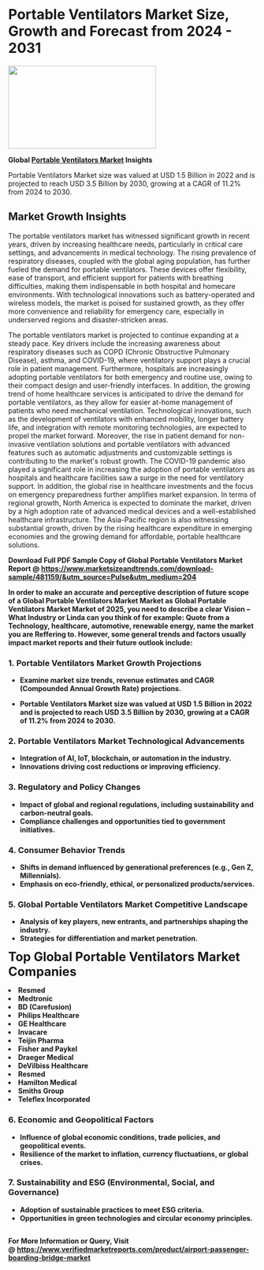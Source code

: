 <H1>Portable Ventilators Market Size, Growth and Forecast from 2024 - 2031</H1><img class="aligncenter size-medium wp-image-584254" src="https://thirdeyenews.in/wp-content/uploads/2024/09/Global-Market-Research-300x168.jpeg" alt="" width="300" height="168" /><p><strong>Global&nbsp;<a href="https://www.marketsizeandtrends.com/download-sample/481159/&amp;utm_source=Pulse&amp;utm_medium=204">Portable Ventilators Market</a> Insights</strong></p><p>Portable Ventilators Market size was valued at USD 1.5 Billion in 2022 and is projected to reach USD 3.5 Billion by 2030, growing at a CAGR of 11.2% from 2024 to 2030.</p><p><h2>Market Growth Insights</h2> <p>The portable ventilators market has witnessed significant growth in recent years, driven by increasing healthcare needs, particularly in critical care settings, and advancements in medical technology. The rising prevalence of respiratory diseases, coupled with the global aging population, has further fueled the demand for portable ventilators. These devices offer flexibility, ease of transport, and efficient support for patients with breathing difficulties, making them indispensable in both hospital and homecare environments. With technological innovations such as battery-operated and wireless models, the market is poised for sustained growth, as they offer more convenience and reliability for emergency care, especially in underserved regions and disaster-stricken areas.</p> <p><strong></strong></p> <p>The portable ventilators market is projected to continue expanding at a steady pace. Key drivers include the increasing awareness about respiratory diseases such as COPD (Chronic Obstructive Pulmonary Disease), asthma, and COVID-19, where ventilatory support plays a crucial role in patient management. Furthermore, hospitals are increasingly adopting portable ventilators for both emergency and routine use, owing to their compact design and user-friendly interfaces. In addition, the growing trend of home healthcare services is anticipated to drive the demand for portable ventilators, as they allow for easier at-home management of patients who need mechanical ventilation. Technological innovations, such as the development of ventilators with enhanced mobility, longer battery life, and integration with remote monitoring technologies, are expected to propel the market forward. Moreover, the rise in patient demand for non-invasive ventilation solutions and portable ventilators with advanced features such as automatic adjustments and customizable settings is contributing to the market's robust growth. The COVID-19 pandemic also played a significant role in increasing the adoption of portable ventilators as hospitals and healthcare facilities saw a surge in the need for ventilatory support. In addition, the global rise in healthcare investments and the focus on emergency preparedness further amplifies market expansion. In terms of regional growth, North America is expected to dominate the market, driven by a high adoption rate of advanced medical devices and a well-established healthcare infrastructure. The Asia-Pacific region is also witnessing substantial growth, driven by the rising healthcare expenditure in emerging economies and the growing demand for affordable, portable healthcare solutions. <p><strong></p><p><span class=""><strong>Download Full PDF Sample Copy of Global Portable Ventilators Market Report</strong> @ <a href="https://www.marketsizeandtrends.com/download-sample/481159/&amp;utm_source=Pulse&amp;utm_medium=204" target="_blank">https://www.marketsizeandtrends.com/download-sample/481159/&amp;utm_source=Pulse&amp;utm_medium=204</a></span></p><p>In order to make an accurate and perceptive description of future scope of a Global&nbsp;Portable Ventilators Market Market as Global&nbsp;Portable Ventilators Market Market of 2025, you need to describe a clear Vision &ndash; What Industry or Linda can you think of for example: Quote from a Technology, healthcare, automotive, renewable energy, name the market you are Reffering to. However, some general trends and factors usually impact market reports and their future outlook include:</p><h3>1.&nbsp;<strong>Portable Ventilators Market Growth Projections</strong></h3><ul><li>Examine market size trends, revenue estimates and CAGR (Compounded Annual Growth Rate) projections.</li><li><p>Portable Ventilators Market size was valued at USD 1.5 Billion in 2022 and is projected to reach USD 3.5 Billion by 2030, growing at a CAGR of 11.2% from 2024 to 2030.</p></li></ul><h3>2.&nbsp;<strong>Portable Ventilators Market Technological Advancements</strong></h3><ul><li>Integration of AI, IoT, blockchain, or automation in the industry.</li><li>Innovations driving cost reductions or improving efficiency.</li></ul><h3>3.&nbsp;<strong>Regulatory and Policy Changes</strong></h3><ul><li>Impact of global and regional regulations, including sustainability and carbon-neutral goals.</li><li>Compliance challenges and opportunities tied to government initiatives.</li></ul><h3>4.&nbsp;<strong>Consumer Behavior Trends</strong></h3><ul><li>Shifts in demand influenced by generational preferences (e.g., Gen Z, Millennials).</li><li>Emphasis on eco-friendly, ethical, or personalized products/services.</li></ul><h3>5.&nbsp;<strong>Global Portable Ventilators Market Competitive Landscape</strong></h3><ul><li>Analysis of key players, new entrants, and partnerships shaping the industry.</li><li>Strategies for differentiation and market penetration.</li></ul><p data-pm-slice="1 1 []"><span style="color: inherit; font-family: inherit; font-size: 25px;">Top Global Portable Ventilators Market Companies</span></p><div class="" data-test-id=""><p><li>Resmed</li><li> Medtronic</li><li> BD (Carefusion)</li><li> Philips Healthcare</li><li> GE Healthcare</li><li> Invacare</li><li> Teijin Pharma</li><li> Fisher and Paykel</li><li> Draeger Medical</li><li> DeVilbiss Healthcare</li><li> Resmed</li><li> Hamilton Medical</li><li> Smiths Group</li><li> Teleflex Incorporated</li></p></div><h3>6.&nbsp;<strong>Economic and Geopolitical Factors</strong></h3><ul><li>Influence of global economic conditions, trade policies, and geopolitical events.</li><li>Resilience of the market to inflation, currency fluctuations, or global crises.</li></ul><h3>7.&nbsp;<strong>Sustainability and ESG (Environmental, Social, and Governance)</strong></h3><ul><li>Adoption of sustainable practices to meet ESG criteria.</li><li>Opportunities in green technologies and circular economy principles.</li></ul><h2><strong style="font-size: 14px;">For More Information or Query, Visit @&nbsp;</strong><a style="background-color: #ffffff; font-size: 14px;" href="https://www.marketsizeandtrends.com/report/portable-ventilators-market/" target="_blank">https://www.verifiedmarketreports.com/product/airport-passenger-boarding-bridge-market</a></h2>
